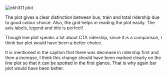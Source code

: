 
![ekh311 plot](https://github.com/ssb10/PUI2017_ekh331/blob/master/HW8_ekh331/HW8_plot_ekh331.png)


The plot gives a clear distinction between bus, train and total ridership due to good colour choice. Also, the grid helps in reading the plot easily. The axis labels, legend and title is perfect!

Though line plot speaks a lot about CTA ridership, since it is a comparison, I think bar plot would have been a better choice.

It is mentioned in the caption that there was decrease in ridership first and then a increase, I think this change should have been marked clearly on the line plot so that it can be spotted in the first glance. That is why again bar plot would have been better.
